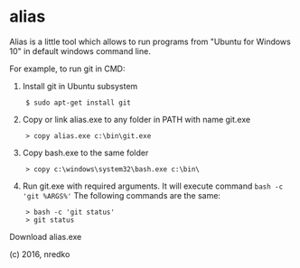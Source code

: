 # alias
Alias is a little tool which allows to run programs from "Ubuntu for Windows 10" in default windows command line.


For example, to run git in CMD:

1) Install git in Ubuntu subsystem
```
	$ sudo apt-get install git
```	
2) Copy or link alias.exe to any folder in PATH with name git.exe
```
	> copy alias.exe c:\bin\git.exe
```	
3) Copy bash.exe to the same folder
```
	> copy c:\windows\system32\bash.exe c:\bin\
```	
4) Run git.exe with required arguments. It will execute command `bash -c 'git %ARGS%'`
The following commands are the same:
```
	> bash -c 'git status'
	> git status
```

Download alias.exe

 (c) 2016, nredko


